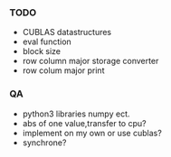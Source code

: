 ### TODO
- CUBLAS datastructures
- eval function
- block size
- row column major storage converter
- row colum major print

### QA
- python3 libraries numpy ect.
- abs of one value,transfer to cpu?
- implement on my own or use cublas?
- synchrone?